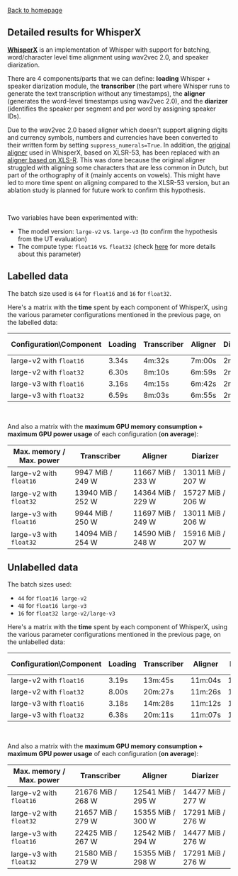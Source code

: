 [Back to homepage](../index.md)

## Detailed results for WhisperX

[**WhisperX**](https://github.com/m-bain/whisperX/) is an implementation of Whisper with support for batching, word/character level time alignment using wav2vec 2.0, and speaker diarization.

There are 4 components/parts that we can define: **loading** Whisper + speaker diarization module, the **transcriber** (the part where Whisper runs to generate the text transcription without any timestamps), the **aligner** (generates the word-level timestamps using wav2vec 2.0), and the **diarizer** (identifies the speaker per segment and per word by assigning speaker IDs).

Due to the wav2vec 2.0 based aligner which doesn't support aligning digits and currency symbols, numbers and currencies have been converted to their written form by setting `suppress_numerals=True`. In addition, the [original aligner](https://huggingface.co/jonatasgrosman/wav2vec2-large-xlsr-53-dutch) used in WhisperX, based on XLSR-53, has been replaced with an [aligner based on XLS-R](https://huggingface.co/jonatasgrosman/wav2vec2-xls-r-1b-dutch). This was done because the original aligner struggled with aligning some characters that are less common in Dutch, but part of the orthography of it (mainly accents on vowels). This might have led to more time spent on aligning compared to the XLSR-53 version, but an ablation study is planned for future work to confirm this hypothesis.

<br>

Two variables have been experimented with:
- The model version: `large-v2` vs. `large-v3` (to confirm the hypothesis from the UT evaluation)
- The compute type: `float16` vs. `float32` (check [here](./res_labelled.md) for more details about this parameter)

## Labelled data

The batch size used is `64` for `float16` and `16` for `float32`.

Here's a matrix with the **time** spent by each component of WhisperX, using the various parameter configurations mentioned in the previous page, on the labelled data:

|Configuration\Component|Loading|Transcriber|Aligner|Diarizer|Total|Total+Saving to JSON|
|---|---|---|---|---|---|---|
|large-v2 with `float16`|3.34s|4m:32s|7m:00s|2m:53s|14m:28s|14m:56s|
|large-v2 with `float32`|6.30s|8m:10s|6m:59s|2m:55s|18m:10s|18m:32s|
|large-v3 with `float16`|3.16s|4m:15s|6m:42s|2m:53s|13m:53s|14m:20s|
|large-v3 with `float32`|6.59s|8m:03s|6m:55s|2m:54s|17m:58s|18m:21s|

<br>

And also a matrix with the **maximum GPU memory consumption + maximum GPU power usage** of each configuration (**on average**):

|Max. memory / Max. power|Transcriber|Aligner|Diarizer|
|---|---|---|---|
|large-v2 with `float16`|9947 MiB / 249 W|11667 MiB / 233 W|13011 MiB / 207 W|
|large-v2 with `float32`|13940 MiB / 252 W|14364 MiB / 229 W|15727 MiB / 206 W|
|large-v3 with `float16`|9944 MiB / 250 W|11697 MiB / 249 W|13011 MiB / 206 W|
|large-v3 with `float32`|14094 MiB / 254 W|14590 MiB / 248 W|15916 MiB / 207 W|

## Unlabelled data

The batch sizes used:
- `44` for `float16 large-v2`
- `48` for `float16 large-v3`
- `16` for `float32 large-v2/large-v3`

Here's a matrix with the **time** spent by each component of WhisperX, using the various parameter configurations mentioned in the previous page, on the unlabelled data:

|Configuration\Component|Loading|Transcriber|Aligner|Diarizer|Total|Total+Saving to JSON|
|---|---|---|---|---|---|---|
|large-v2 with `float16`|3.19s|13m:45s|11m:04s|11m:30s|36m:22s|36m:28s|
|large-v2 with `float32`|8.00s|20m:27s|11m:26s|11m:38s|43m:39s|43m:40s|
|large-v3 with `float16`|3.18s|14m:28s|11m:12s|11m:38s|37m:21s|37m:26s|
|large-v3 with `float32`|6.38s|20m:11s|11m:07s|11m:27s|42m:51s|42m:53s|

<br>

And also a matrix with the **maximum GPU memory consumption + maximum GPU power usage** of each configuration (**on average**):

|Max. memory / Max. power|Transcriber|Aligner|Diarizer|
|---|---|---|---|
|large-v2 with `float16`|21676 MiB / 268 W|12541 MiB / 295 W|14477 MiB / 277 W|
|large-v2 with `float32`|21657 MiB / 279 W|15355 MiB / 300 W|17291 MiB / 276 W|
|large-v3 with `float16`|22425 MiB / 267 W|12542 MiB / 294 W|14477 MiB / 276 W|
|large-v3 with `float32`|21580 MiB / 279 W|15355 MiB / 298 W|17291 MiB / 276 W|